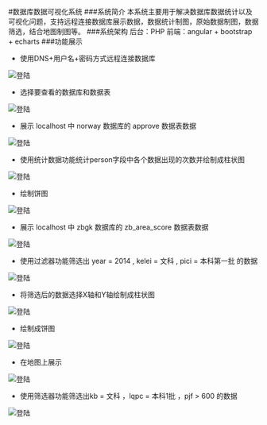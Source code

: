#数据库数据可视化系统
###系统简介
    本系统主要用于解决数据库数据统计以及可视化问题，支持远程连接数据库展示数据，数据统计制图，原始数据制图，数据筛选，结合地图制图等。
###系统架构
    后台：PHP
    前端：angular + bootstrap + echarts
###功能展示
* 使用DNS+用户名+密码方式远程连接数据库

![登陆](./readmeIMG/1.png)

* 选择要查看的数据库和数据表

![登陆](./readmeIMG/2.png)

* 展示 localhost 中 norway 数据库的 approve 数据表数据

![登陆](./readmeIMG/3.png)

* 使用统计数据功能统计person字段中各个数据出现的次数并绘制成柱状图

![登陆](./readmeIMG/4.png)

* 绘制饼图

![登陆](./readmeIMG/5.png)

* 展示 localhost 中 zbgk 数据库的 zb_area_score 数据表数据

![登陆](./readmeIMG/6.png)

* 使用过滤器功能筛选出 year = 2014 , kelei = 文科 , pici = 本科第一批 的数据 

![登陆](./readmeIMG/7.png)

* 将筛选后的数据选择X轴和Y轴绘制成柱状图 

![登陆](./readmeIMG/8.png)

* 绘制成饼图

![登陆](./readmeIMG/9.png)

* 在地图上展示 

![登陆](./readmeIMG/10.png)

* 使用筛选器功能筛选出kb = 文科 ，lqpc = 本科1批 ，pjf > 600 的数据

![登陆](./readmeIMG/11.png)








